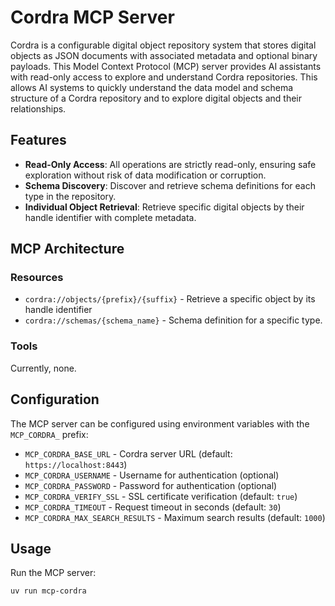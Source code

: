 # Cordra MCP Server

Cordra is a configurable digital object repository system that stores digital objects as JSON documents
with associated metadata and optional binary payloads.
This Model Context Protocol (MCP) server provides AI assistants with read-only
access to explore and understand Cordra repositories.
This allows AI systems to quickly understand the data model and schema structure
of a Cordra repository and to explore digital objects and their relationships.

## Features

- **Read-Only Access**: All operations are strictly read-only,
ensuring safe exploration without risk of data modification or corruption.
- **Schema Discovery**: Discover and retrieve schema definitions for each type in the repository.
- **Individual Object Retrieval**: Retrieve specific digital objects by their handle identifier with complete metadata.

## MCP Architecture

### Resources

- `cordra://objects/{prefix}/{suffix}` - Retrieve a specific object by its handle identifier
- `cordra://schemas/{schema_name}` - Schema definition for a specific type.

### Tools

Currently, none.

## Configuration

The MCP server can be configured using environment variables with the `MCP_CORDRA_` prefix:

- `MCP_CORDRA_BASE_URL` - Cordra server URL (default: `https://localhost:8443`)
- `MCP_CORDRA_USERNAME` - Username for authentication (optional)
- `MCP_CORDRA_PASSWORD` - Password for authentication (optional)
- `MCP_CORDRA_VERIFY_SSL` - SSL certificate verification (default: `true`)
- `MCP_CORDRA_TIMEOUT` - Request timeout in seconds (default: `30`)
- `MCP_CORDRA_MAX_SEARCH_RESULTS` - Maximum search results (default: `1000`)

## Usage

Run the MCP server:

```bash
uv run mcp-cordra
```
